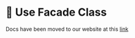 # 💼 Use Facade Class

Docs have been moved to our website at this [link](https://tomatophp.com/en/open-source/filament-users)
